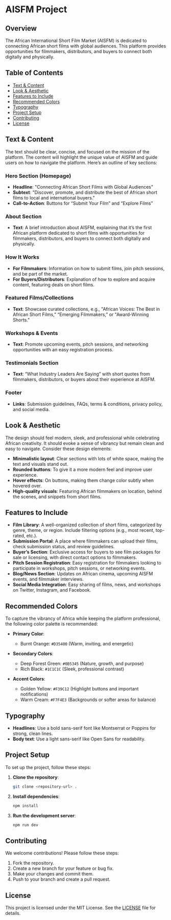 # AISFM Project

## Overview

The African International Short Film Market (AISFM) is dedicated to connecting African short films with global audiences. This platform provides opportunities for filmmakers, distributors, and buyers to connect both digitally and physically.

## Table of Contents

- [Text & Content](#text--content)
- [Look & Aesthetic](#look--aesthetic)
- [Features to Include](#features-to-include)
- [Recommended Colors](#recommended-colors)
- [Typography](#typography)
- [Project Setup](#project-setup)
- [Contributing](#contributing)
- [License](#license)

## Text & Content

The text should be clear, concise, and focused on the mission of the platform. The content will highlight the unique value of AISFM and guide users on how to navigate the platform. Here’s an outline of key sections:

### Hero Section (Homepage)

- **Headline**: "Connecting African Short Films with Global Audiences"
- **Subtext**: "Discover, promote, and distribute the best of African short films to local and international buyers."
- **Call-to-Action**: Buttons for “Submit Your Film” and “Explore Films”

### About Section

- **Text**: A brief introduction about AISFM, explaining that it’s the first African platform dedicated to short films with opportunities for filmmakers, distributors, and buyers to connect both digitally and physically.

### How It Works

- **For Filmmakers**: Information on how to submit films, join pitch sessions, and be part of the market.
- **For Buyers/Distributors**: Explanation of how to explore and acquire content, featuring deals on short films.

### Featured Films/Collections

- **Text**: Showcase curated collections, e.g., "African Voices: The Best in African Short Films," “Emerging Filmmakers,” or "Award-Winning Shorts."

### Workshops & Events

- **Text**: Promote upcoming events, pitch sessions, and networking opportunities with an easy registration process.

### Testimonials Section

- **Text**: “What Industry Leaders Are Saying” with short quotes from filmmakers, distributors, or buyers about their experience at AISFM.

### Footer

- **Links**: Submission guidelines, FAQs, terms & conditions, privacy policy, and social media.

## Look & Aesthetic

The design should feel modern, sleek, and professional while celebrating African creativity. It should evoke a sense of vibrancy but remain clean and easy to navigate. Consider these design elements:

- **Minimalistic layout**: Clear sections with lots of white space, making the text and visuals stand out.
- **Rounded buttons**: To give it a more modern feel and improve user experience.
- **Hover effects**: On buttons, making them change color subtly when hovered over.
- **High-quality visuals**: Featuring African filmmakers on location, behind the scenes, and snippets from short films.

## Features to Include

- **Film Library**: A well-organized collection of short films, categorized by genre, theme, or region. Include filtering options (e.g., most recent, top-rated, etc.).
- **Submission Portal**: A place where filmmakers can upload their films, check submission status, and review guidelines.
- **Buyer’s Section**: Exclusive access for buyers to see film packages for sale or licensing, with direct contact options to filmmakers.
- **Pitch Session Registration**: Easy registration for filmmakers looking to participate in workshops, pitch sessions, or networking events.
- **Blog/News Section**: Updates on African cinema, upcoming AISFM events, and filmmaker interviews.
- **Social Media Integration**: Easy sharing of films, news, and workshops on Twitter, Instagram, and Facebook.

## Recommended Colors

To capture the vibrancy of Africa while keeping the platform professional, the following color palette is recommended:

- **Primary Color**: 
  - Burnt Orange: `#D35400` (Warm, inviting, and energetic)
  
- **Secondary Colors**: 
  - Deep Forest Green: `#0B5345` (Nature, growth, and purpose)
  - Rich Black: `#1C1C1C` (Sleek, professional contrast)
  
- **Accent Colors**: 
  - Golden Yellow: `#F39C12` (Highlight buttons and important notifications)
  - Warm Cream: `#F7F4E3` (Backgrounds or softer areas for balance)

## Typography

- **Headlines**: Use a bold sans-serif font like Montserrat or Poppins for strong, clean lines.
- **Body text**: Use a light sans-serif like Open Sans for readability.

## Project Setup

To set up the project, follow these steps:

1. **Clone the repository**:
   ```bash
   git clone <repository-url> .
   ```

2. **Install dependencies**:
   ```bash
   npm install
   ```

3. **Run the development server**:
   ```bash
   npm run dev
   ```

## Contributing

We welcome contributions! Please follow these steps:

1. Fork the repository.
2. Create a new branch for your feature or bug fix.
3. Make your changes and commit them.
4. Push to your branch and create a pull request.

## License

This project is licensed under the MIT License. See the [LICENSE](LICENSE) file for details.
